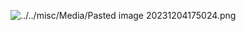 
![../../misc/Media/Pasted image 20231204175024.png](../../../docs/images/Pasted%20image%2020231204175024.png)